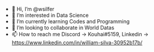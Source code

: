 - 👋 Hi, I’m @wsilfer
- 👀 I’m interested in Data Science
- 🌱 I’m currently learning Codes and Programming
- 💞️ I’m looking to collaborate in World Datas
- 📫 How to reach me Discord -> Kouhai#5159, Linkedin -> https://www.linkedin.com/in/william-silva-30952b17b/

<!---
wsilfer/wsilfer is a ✨ special ✨ repository because its `README.md` (this file) appears on your GitHub profile.
You can click the Preview link to take a look at your changes.
--->
